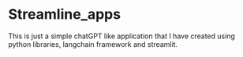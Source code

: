 # Streamline_apps
This is just a simple chatGPT like application that I have created using python libraries, langchain framework and streamlit.
